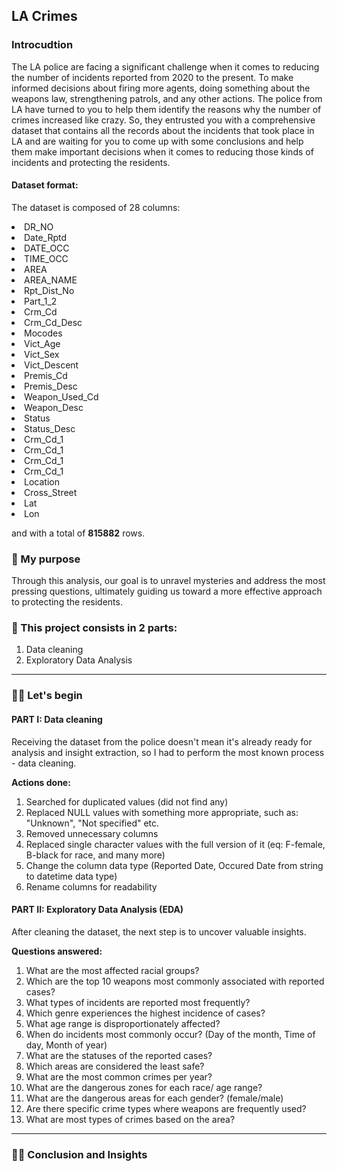 <h2>LA Crimes </h2>

<h3> Introcudtion</h3>
The LA police are facing a significant challenge when it comes to reducing the number of incidents reported from 2020 to the present. To make informed decisions about firing more agents, doing something about the weapons law, strengthening patrols, and any other actions. The police from LA have turned to you to help them identify the reasons why the number of crimes increased like crazy. So, they entrusted you with a comprehensive dataset that contains all the records about the incidents that took place in LA and are waiting for you to come up with some conclusions and help them make important decisions when it comes to reducing those kinds of incidents and protecting the residents.

<h4><b>Dataset format:</b></h4>
<p>The dataset is composed of 28 columns: </p>
<li> DR_NO</li>
<li> Date_Rptd</li>
<li> DATE_OCC</li>
<li> TIME_OCC</li>
<li> AREA</li>
<li> AREA_NAME</li>
<li> Rpt_Dist_No</li>
<li> Part_1_2</li>
<li> Crm_Cd</li>
<li> Crm_Cd_Desc</li>
<li> Mocodes</li>
<li> Vict_Age</li>
<li> Vict_Sex</li>
<li> Vict_Descent</li>
<li> Premis_Cd</li>
<li> Premis_Desc</li>
<li> Weapon_Used_Cd</li>
<li> Weapon_Desc</li>
<li> Status</li>
<li> Status_Desc</li>
<li> Crm_Cd_1</li>
<li> Crm_Cd_1</li>
<li> Crm_Cd_1</li>
<li> Crm_Cd_1</li>
<li> Location</li>
<li> Cross_Street</li>
<li> Lat</li>
<li> Lon</li>

<p>and with a total of <b>815882</b> rows.</p>



<h3>🎯 My purpose</h3>
Through this analysis, our goal is to unravel mysteries and address the most pressing questions, ultimately guiding us toward a more effective approach to protecting the residents.

<h3>📖 This project consists in 2 parts:</h3>
<ol>
    <li>Data cleaning</li>
    <li>Exploratory Data Analysis</li>
</ol>

<hr></hr>

<h3>🕵️‍♀️ Let's begin</h3>

<h4> PART I: Data cleaning</h4>
<p> Receiving the dataset from the police doesn't mean it's already ready for analysis and insight extraction, so I had to perform the most known process - data cleaning.</p>
<p><b> Actions done:</b></p>
<ol>
  <li> Searched for duplicated values (did not find any)</li>
  <li> Replaced NULL values with something more appropriate, such as: "Unknown", "Not specified" etc.</li>
  <li> Removed unnecessary columns</li>
  <li> Replaced single character values with the full version of it (eq: F-female, B-black for race, and many more)</li>
  <li> Change the column data type (Reported Date, Occured Date from string to datetime data type)</li>
  <li> Rename columns for readability</li>
</ol>

<h4> PART II: Exploratory Data Analysis (EDA)</h4>
<p> After cleaning the dataset, the next step is to uncover valuable insights.</p>
<p><b> Questions answered:</b></p>
<ol>
  <li> What are the most affected racial groups? </li>
  <li> Which are the top 10 weapons most commonly associated with reported cases? </li>
  <li> What types of incidents are reported most frequently? </li>
  <li> Which genre experiences the highest incidence of cases? </li>
  <li> What age range is disproportionately affected? </li>
  <li> When do incidents most commonly occur? (Day of the month, Time of day, Month of year)</li>
  <li> What are the statuses of the reported cases? </li>
  <li> Which areas are considered the least safe?  </li>
  <li> What are the most common crimes per year? </li>
  <li> What are the dangerous zones for each race/ age range? </li>
  <li> What are the dangerous areas for each gender? (female/male) </li>
  <li> Are there specific crime types where weapons are frequently used? </li>
  <li> What are most types of crimes based on the area? </li>
</ol>

<hr></hr>

<h3>💁‍♀️ Conclusion and Insights</h3>


